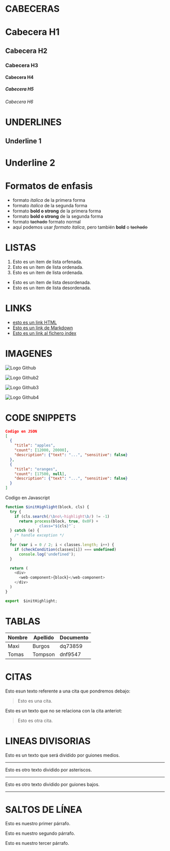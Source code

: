 # CABECERAS
# Cabecera H1
## Cabecera H2
### Cabecera H3
#### Cabecera H4
##### Cabecera H5
###### Cabecera H6

# UNDERLINES
Underline 1
-----------

Underline 2
===========

# Formatos de enfasis
- formato *italica* de la primera forma
- formato _italica_ de la segunda forma
- formato **bold o strong** de la primera forma
- formato __bold o strong__ de la segunda forma
- formato ~~tachado~~ formato normal
- aquí podemos usar *formato italica*, pero también **bold** o ~~tachado~~

# LISTAS
1. Esto es un item de lista orfenada.
2. Esto es un item de lista ordenada.
3. Esto es un item de lista ordenada.
- Esto es un item de lista desordenada.
- Esto es un item de lista desordenada.

# LINKS
- <a href="http://google.com">esto es un link HTML</a>
- [Esto es un link de Markdown](http://www.goolge.com)
- [Esto es un link al fichero index](index.html)

# IMAGENES
![Logo Github](https://www.google.com/imgres?imgurl=http%3A%2F%2Fassets.stickpng.com%2Fimages%2F5847f98fcef1014c0b5e48c0.png&imgrefurl=https%3A%2F%2Fwww.stickpng.com%2Fes%2Fimg%2Ficonos-logotipos-emojis%2Fcompanias-technologicas%2Flogo-github&tbnid=5D_mFpC8r-M8dM&vet=12ahUKEwidg4rl0v7pAhWR1uAKHQL1DwMQMygBegUIARCmAQ..i&docid=WVLqwfXUVO4TqM&w=524&h=512&q=logo%20github&ved=2ahUKEwidg4rl0v7pAhWR1uAKHQL1DwMQMygBegUIARCmAQ)

![Logo Github2](http://www.imageflaticon.com/icon/svg725/25231.svg)

![Logo Github3](https://www.google.com/url?sa=i&rct=j&q=&esrc=s&source=imgres&cd=&cad=rja&uact=8&ved=2ahUKEwj6vLXO0_7pAhUsz4UKHXfcBgoQjRx6BAgBEAQ&url=https%3A%2F%2Fwww.stickpng.com%2Fes%2Fimg%2Ficonos-logotipos-emojis%2Fcompanias-technologicas%2Flogo-github&psig=AOvVaw0NqcTotUkN4Wzix32R8vtK&ust=1592132960376234)

![Logo Github4](https//github.com/adam-p/markdown-here/raw/master/src/common/images/icon48.png)


# CODE SNIPPETS
```JSON
Codigo en JSON
[
  {
    "title": "apples",
    "count": [12000, 20000],
    "description": {"text": "...", "sensitive": false}
  },
  {
    "title": "oranges",
    "count": [17500, null],
    "description": {"text": "...", "sensitive": false}
  }
]
```
Codigo en Javascript
```Javascript
function $initHighlight(block, cls) {
  try {
    if (cls.search(/\bno\-highlight\b/) != -1)
      return process(block, true, 0x0F) +
             ` class="${cls}"`;
  } catch (e) {
    /* handle exception */
  }
  for (var i = 0 / 2; i < classes.length; i++) {
    if (checkCondition(classes[i]) === undefined)
      console.log('undefined');
  }

  return (
    <div>
      <web-component>{block}</web-component>
    </div>
  )
}

export  $initHighlight;
```

# TABLAS
| Nombre | Apellido | Documento |
| ------ | -------- | --------- |
| Maxi   | Burgos   | dq73859   |
| Tomas  | Tompson  | dnf9547   |

# CITAS
Esto esun texto referente a una cita que pondremos debajo:
> Esto es una cita.

Esto es un texto que no se relaciona con la cita anteriot:
> Esto es otra cita.

# LINEAS DIVISORIAS
Esto es un texto que será dividido por guiones medios.

---
Esto es otro texto dividido por asteriscos.

***
Esto es otro texto dividido por guiones bajos.

___

# SALTOS DE LÍNEA
Esto es nuestro primer párrafo.

Esto es nuestro segundo párrafo.

Esto es nuestro tercer párrafo.